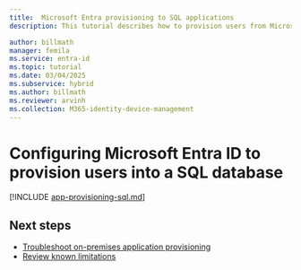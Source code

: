 ```yaml
---
title:  Microsoft Entra provisioning to SQL applications
description: This tutorial describes how to provision users from Microsoft Entra ID into a SQL database.

author: billmath
manager: femila
ms.service: entra-id
ms.topic: tutorial
ms.date: 03/04/2025
ms.subservice: hybrid
ms.author: billmath
ms.reviewer: arvinh
ms.collection: M365-identity-device-management
---
```




# Configuring Microsoft Entra ID to provision users into a SQL database

[!INCLUDE [app-provisioning-sql.md](~/includes/app-provisioning-sql.md)]


## Next steps

- [Troubleshoot on-premises application provisioning](on-premises-ecma-troubleshoot.md)
- [Review known limitations](known-issues.md)
